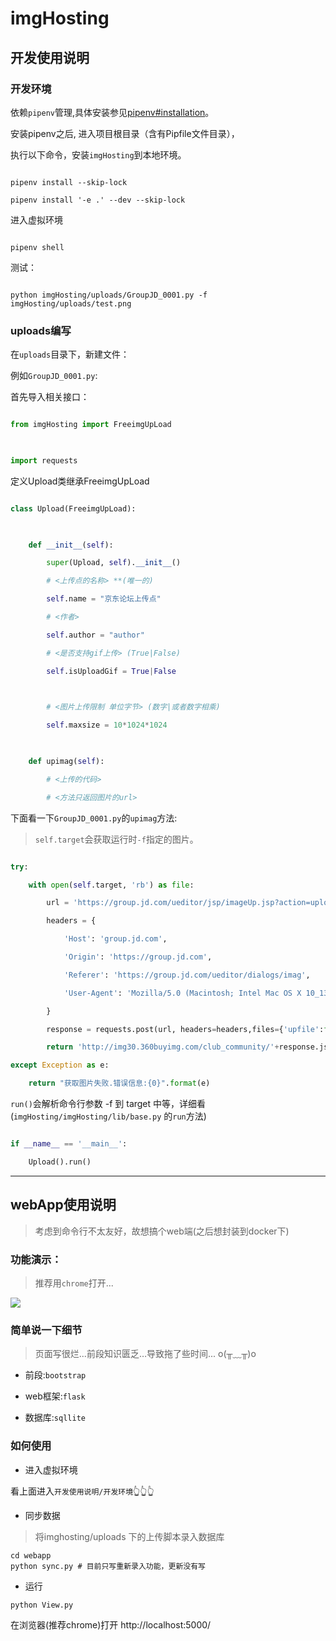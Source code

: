 # imgHosting

## 开发使用说明

### 开发环境


依赖`pipenv`管理,具体安装参见[pipenv#installation](https://github.com/pypa/pipenv#installation)。


安装pipenv之后, 进入项目根目录（含有Pipfile文件目录），

 

执行以下命令，安装`imgHosting`到本地环境。

```shell

pipenv install --skip-lock

pipenv install '-e .' --dev --skip-lock

```

进入虚拟环境

```shell

pipenv shell

```

测试：

```shell

python imgHosting/uploads/GroupJD_0001.py -f imgHosting/uploads/test.png

```

 

### uploads编写

 

在`uploads`目录下，新建文件：

 

例如`GroupJD_0001.py`:

 

首先导入相关接口：

```python

from imgHosting import FreeimgUpLoad

 

import requests

```

定义Upload类继承FreeimgUpLoad

 

```python

class Upload(FreeimgUpLoad):

 

    def __init__(self):

        super(Upload, self).__init__()

        # <上传点的名称> **(唯一的)

        self.name = "京东论坛上传点"

        # <作者>

        self.author = "author"

        # <是否支持gif上传> (True|False)

        self.isUploadGif = True|False

 

        # <图片上传限制 单位字节> (数字|或者数字相乘)

        self.maxsize = 10*1024*1024

 

    def upimag(self):

        # <上传的代码>

        # <方法只返回图片的url>

```

下面看一下`GroupJD_0001.py`的`upimag`方法:

 

> `self.target`会获取运行时`-f`指定的图片。

 

```python

try:

    with open(self.target, 'rb') as file:

        url = 'https://group.jd.com/ueditor/jsp/imageUp.jsp?action=uploadimage&encode=utf-8'

        headers = {

            'Host': 'group.jd.com',

            'Origin': 'https://group.jd.com',

            'Referer': 'https://group.jd.com/ueditor/dialogs/imag',

            'User-Agent': 'Mozilla/5.0 (Macintosh; Intel Mac OS X 10_13_5) AppleWebKit/537.36 (KHTML, like Gecko) Chrome/67.0.3396.79 Safari/537.36',   

        }

        response = requests.post(url, headers=headers,files={'upfile':file})

        return 'http://img30.360buyimg.com/club_community/'+response.json()['url']

except Exception as e:

    return "获取图片失败.错误信息:{0}".format(e)

```

`run()`会解析命令行参数 -f 到 target 中等，详细看(`imgHosting/imgHosting/lib/base.py` 的`run`方法)

```python

if __name__ == '__main__':

    Upload().run()

```

 

---

## webApp使用说明

> 考虑到命令行不太友好，故想搞个web端(之后想封装到docker下)

 

### 功能演示：

> 推荐用`chrome`打开...

![](http://image.3001.net/images/20180713/15314706717377.gif)

 

### 简单说一下细节

> 页面写很烂...前段知识匮乏…导致拖了些时间... o(╥﹏╥)o

 

- 前段:`bootstrap`

- web框架:`flask`

- 数据库:`sqllite`

 

### 如何使用

 

- 进入虚拟环境 

看上面进入`开发使用说明/开发环境`👆👆👆


- 同步数据

> 将imghosting/uploads 下的上传脚本录入数据库

```shell
cd webapp
python sync.py # 目前只写重新录入功能，更新没有写
```
- 运行

```shel
python View.py
```

在浏览器(推荐chrome)打开 http://localhost:5000/

